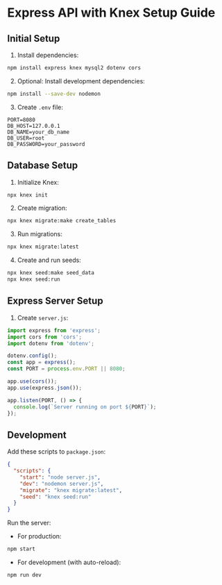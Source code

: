 # Express API with Knex Setup Guide

## Initial Setup
1. Install dependencies:
```bash
npm install express knex mysql2 dotenv cors
```

2. Optional: Install development dependencies:
```bash
npm install --save-dev nodemon
```

3. Create `.env` file:
```
PORT=8080
DB_HOST=127.0.0.1
DB_NAME=your_db_name
DB_USER=root
DB_PASSWORD=your_password
```

## Database Setup
1. Initialize Knex:
```bash
npx knex init
```

2. Create migration:
```bash
npx knex migrate:make create_tables
```

3. Run migrations:
```bash
npx knex migrate:latest
```

4. Create and run seeds:
```bash
npx knex seed:make seed_data
npx knex seed:run
```

## Express Server Setup
1. Create `server.js`:
```javascript
import express from 'express';
import cors from 'cors';
import dotenv from 'dotenv';

dotenv.config();
const app = express();
const PORT = process.env.PORT || 8080;

app.use(cors());
app.use(express.json());

app.listen(PORT, () => {
  console.log(`Server running on port ${PORT}`);
});
```

## Development
Add these scripts to `package.json`:
```json
{
  "scripts": {
    "start": "node server.js",
    "dev": "nodemon server.js",
    "migrate": "knex migrate:latest",
    "seed": "knex seed:run"
  }
}
```

Run the server:
- For production:
```bash
npm start
```
- For development (with auto-reload):
```bash
npm run dev
``` 